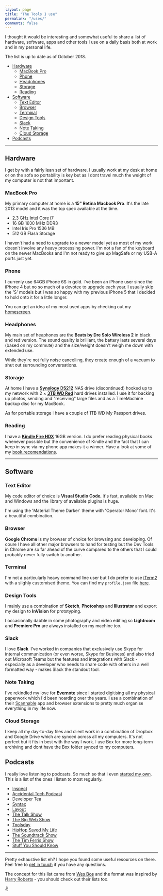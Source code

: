 ```yaml
---
layout: page
title: "The Tools I use"
permalink: "/uses/"
comments: false
---
```


I thought it would be interesting and somewhat useful to share a list of hardware, software, apps and other tools I use on a daily basis both at work and in my personal life.

The list is up to date as of October 2018.

- [Hardware](#hardware)
  - [MacBook Pro](#macbook-pro)
  - [Phone](#phone)
  - [Headphones](#headphones)
  - [Storage](#storage)
  - [Reading](#reading)
- [Software](#software)
  - [Text Editor](#text-editor)
  - [Browser](#browser)
  - [Terminal](#terminal)
  - [Design Tools](#design-tools)
  - [Slack](#slack)
  - [Note Taking](#note-taking)
  - [Cloud Storage](#cloud-storage)
- [Podcasts](#podcasts)


---


## Hardware
I get by with a fairly lean set of hardware. I usually work at my desk at home or on the sofa so portability is key but as I dont travel much the weight of my computer is not that important.

### MacBook Pro
My primary computer at home is a **15" Retina Macbook Pro**. It's the late 2013 model and it was the top spec available at the time.
- 2.3 GHz Intel Core i7
- 16 GB 1600 MHz DDR3
- Intel Iris Pro 1536 MB
- 512 GB Flash Storage

I haven't had a need to upgrade to a newer model yet as most of my work doesn't involve any heavy processing power. I'm not a fan of the keyboard on the newer MacBooks and I'm not ready to give up MagSafe or my USB-A ports just yet.

### Phone
I currenly use 64GB iPhone 6S in gold. I've been an iPhone user since the iPhone 4 but no so much of a devotee to upgrade each year. I usually skip the 'S' models but I was so happy with my previous iPhone 5 that I decided to hold onto it for a little longer.

You can get an idea of my most used apps by checking out my [homescreen](https://imgur.com/gallery/xwsevGK).

### Headphones
My main set of heaphones are the **Beats by Dre Solo Wireless 2** in black and red version. The sound quality is brilliant, the battery lasts several days (based on my commute) and the size/weight doesn't weigh me down with extended use.

While they're not fully noise cancelling, they create enough of a vacuum to shut out surrounding conversations.

### Storage
At home I have a **[Synology DS212](http://amzn.to/2cYdXyb)** NAS drive (discontinued) hooked up to my network with 2 &times; **[3TB WD Red](http://amzn.to/2cKr2aX)** hard drives installed. I use it for backing up photos, sending and "receiving" large files and as a TimeMachine backup disc for my MacBook.

As for portable storage I have a couple of 1TB WD My Passport drives.

### Reading
I have a **[Kindle Fire HDX](http://amzn.to/2chJzcz)** 16GB version. I do prefer reading physical books whenever possible but the convenience of Kindle and the fact that I can keep in sync via my phone app makes it a winner. Have a look at some of my [book recomendations](/reading-list/).

---

## Software

### Text Editor

My code editor of choice is **Visual Studio Code**. It's fast, available on Mac and Windows and the library of available plugins is huge. 

I'm using the 'Material Theme Darker' theme with 'Operator Mono' font. It's a beautiful combination.

### Browser

**Google Chrome** is my browser of choice for browsing and developing. Of coure I have all other major browsers to hand for testing but the Dev Tools in Chrome are so far ahead of the curve compared to the others that I could probably never fully switch to another.

### Terminal

I'm not a particularly heavy command line user but I do prefer to use [iTerm2](https://www.iterm2.com) with a slighly customised theme. You can find my `profile.json` file [here](https://github.com/ajaykarwal/iterm-profile).

### Design Tools
I mainly use a combination of **Sketch**, **Photoshop** and **Illustrator** and export my design to **InVision** for prototyping.

I occasionally dabble in some photography and video editing so **Lightroom** and **Premiere Pro** are always installed on my machine too.


### Slack

I love **Slack**. I've worked in companies that exclusively use Skype for internal communication (or even worse, Skype for Business) and also tried out Microsoft Teams but the features and integrations with Slack - especially as a developer who needs to share code with others in a well formatted way - makes Slack the standout tool.


### Note Taking

I've rekindled my love for **[Evernote](http://www.evernote.com/)** since I started digitising all my physical paperwork which I'd been hoarding over the years. I use a combination of their [Scannable](https://evernote.com/products/scannable) app and browser extensions to pretty much organise everything in my life now.

### Cloud Storage

I keep all my day-to-day files and client work in a combination of Dropbox and Google Drive which are synced across all my computers. It's not perfect but it fits in best with the way I work. I use Box for more long-term archiving and dont have the Box folder synced to my computers.


## Podcasts

I really love listening to podcasts. So much so that I even [started my own](http://inspect.fm). This is a list of the ones I listen to most regularly.

- [Inspect](http://inspect.fm)
- [Accidental Tech Podcast](http://atp.fm)
- [Developer Tea](https://spec.fm/podcasts/developer-tea)
- [Syntax](http://syntax.fm/)
- [Layout](http://layout.fm/)
- [The Talk Show](https://daringfireball.net/thetalkshow)
- [The Big Web Show](http://5by5.tv/bigwebshow)
- [Toolsday](http://toolsday.io/)
- [HipHop Saved My Life](https://audioboom.com/channel/romeshranganathan)
- [The Soundtrack Show](https://www.soundtrackpodcast.com/)
- [The Tim Ferris Show](https://tim.blog/podcast/)
- [Stuff You Should Know](https://www.stuffyoushouldknow.com/podcasts)

---

Pretty exhaustive list eh? I hope you found some useful resources on there. Feel free to [get in touch](/contact/) if you have any questions.

The concept for this list came from [Wes Bos](http://wesbos.com/uses/) and the format was inspired by [Harry Roberts](https://csswizardry.com/uses/) - you should check out their lists too.

:v:
